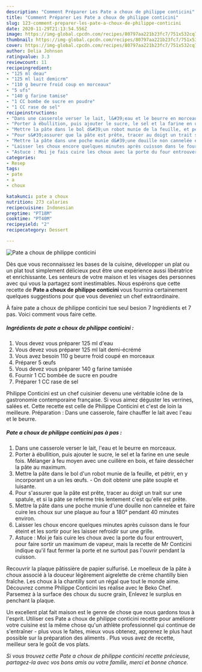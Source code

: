 ```yaml
---
description: "Comment Préparer Les Pate a choux de philippe conticini"
title: "Comment Préparer Les Pate a choux de philippe conticini"
slug: 123-comment-preparer-les-pate-a-choux-de-philippe-conticini
date: 2020-11-29T21:13:54.556Z
image: https://img-global.cpcdn.com/recipes/80797aa221b23fc7/751x532cq70/pate-a-choux-de-philippe-conticini-photo-principale-de-la-recette.jpg
thumbnail: https://img-global.cpcdn.com/recipes/80797aa221b23fc7/751x532cq70/pate-a-choux-de-philippe-conticini-photo-principale-de-la-recette.jpg
cover: https://img-global.cpcdn.com/recipes/80797aa221b23fc7/751x532cq70/pate-a-choux-de-philippe-conticini-photo-principale-de-la-recette.jpg
author: Delia Johnson
ratingvalue: 3.3
reviewcount: 11
recipeingredient:
- "125 ml deau"
- "125 ml lait demicrm"
- "110 g beurre froid coup en morceaux"
- "5 ufs"
- "140 g farine tamise"
- "1 CC bombe de sucre en poudre"
- "1 CC rase de sel"
recipeinstructions:
- "Dans une casserole verser le lait, l&#39;eau et le beurre en morceaux."
- "Porter à ébullition, puis ajouter le sucre, le sel et la farine en une seule fois. Mélanger à feu moyen avec une cuillère en bois, et faire dessécher la pâte au maximum."
- "Mettre la pâte dans le bol d&#39;un robot munie de la feuille, et pétrir, en y incorporant un a un les œufs. On doit obtenir une pâte souple et luisante."
- "Pour s&#39;assurer que la pâte est prête, tracer au doigt un trait sur une spatule, et si la pâte se referme très lentement c&#39;est qu&#39;elle est prête."
- "Mettre la pâte dans une poche munie d&#39;une douille non cannelée et faire cuire les choux sur une plaque au four a 180° pendant 40 minutes environ."
- "Laisser les choux encore quelques minutes après cuisson dans le four éteint et les sortir pour les laisser refroidir sur une grille."
- "Astuce : Moi je fais cuire les choux avec la porte du four entrouvert, pour faire sortir un maximum de vapeur, mais la recette de Mr Conticini indique qu&#39;il faut fermer la porte et ne surtout pas l&#39;ouvrir pendant la cuisson."
categories:
- Resep
tags:
- pate
- a
- choux

katakunci: pate a choux 
nutrition: 273 calories
recipecuisine: Indonesian
preptime: "PT18M"
cooktime: "PT40M"
recipeyield: "2"
recipecategory: Dessert

---
```



![Pate a choux de philippe conticini](https://img-global.cpcdn.com/recipes/80797aa221b23fc7/751x532cq70/pate-a-choux-de-philippe-conticini-photo-principale-de-la-recette.jpg)

Dès que vous reconnaissez les bases de la cuisine, développer un plat ou un plat tout simplement délicieux peut être une expérience aussi libératrice et enrichissante. Les senteurs de votre maison et les visages des personnes avec qui vous la partagez sont inestimables. Nous espérons que cette recette de <strong> Pate a choux de philippe conticini </strong> vous fournira certainement quelques suggestions pour que vous deveniez un chef extraordinaire.

<!--inarticleads1-->

À faire pate a choux de philippe conticini tue seul besion 7 Ingrédients et 7 pas. Voici comment vous faire cette.

##### Ingrédients de pate a choux de philippe conticini :

1. Vous devez vous préparer 125 ml d&#39;eau
1. Vous devez vous préparer 125 ml lait demi-écrémé
1. Vous avez besoin 110 g beurre froid coupé en morceaux
1. Préparer 5 œufs
1. Vous devez vous préparer 140 g farine tamisée
1. Fournir 1 CC bombée de sucre en poudre
1. Préparer 1 CC rase de sel


Philippe Conticini est un chef cuisinier devenu une véritable icône de la gastronomie contemporaine française. Si vous aimez déguster les verrines, salées et. Cette recette est celle de Philippe Conticini et c&#39;est de loin la meilleure. Préparation : Dans une casserole, faire chauffer le lait avec l&#39;eau et le beurre. 

<!--inarticleads2-->

##### Pate a choux de philippe conticini pas à pas :

1. Dans une casserole verser le lait, l&#39;eau et le beurre en morceaux.
1. Porter à ébullition, puis ajouter le sucre, le sel et la farine en une seule fois. Mélanger à feu moyen avec une cuillère en bois, et faire dessécher la pâte au maximum.
1. Mettre la pâte dans le bol d&#39;un robot munie de la feuille, et pétrir, en y incorporant un a un les œufs. - On doit obtenir une pâte souple et luisante.
1. Pour s&#39;assurer que la pâte est prête, tracer au doigt un trait sur une spatule, et si la pâte se referme très lentement c&#39;est qu&#39;elle est prête.
1. Mettre la pâte dans une poche munie d&#39;une douille non cannelée et faire cuire les choux sur une plaque au four a 180° pendant 40 minutes environ.
1. Laisser les choux encore quelques minutes après cuisson dans le four éteint et les sortir pour les laisser refroidir sur une grille.
1. Astuce : Moi je fais cuire les choux avec la porte du four entrouvert, pour faire sortir un maximum de vapeur, mais la recette de Mr Conticini indique qu&#39;il faut fermer la porte et ne surtout pas l&#39;ouvrir pendant la cuisson.


Recouvrir la plaque pâtissière de papier sulfurisé. Le moelleux de la pâte à choux associé à la douceur légèrement aigrelette de crème chantilly bien fraîche. Les choux à la chantilly sont un régal que tout le monde aime. Découvrez comme Philippe Conticini les réalise avec le Beko Chef. Parsemez à la surface des choux du sucre grain, Enlevez le surplus en penchant la plaque. 

<!--inarticleads1-->

<p>
Un excellent plat fait maison est le genre de chose que nous gardons tous à l'esprit. Utiliser ces Pate a choux de philippe conticini recette pour améliorer votre cuisine est la même chose qu'un athlète professionnel qui continue de s'entraîner - plus vous le faites, mieux vous obtenez, apprenez le plus haut possible sur la préparation des aliments . Plus vous avez de recette, meilleur sera le goût de vos plats.
</p>

<p>
<i>Si vous trouvez cette Pate a choux de philippe conticini recette précieuse, partagez-la avec vos bons amis ou votre famille, merci et bonne chance.</i>
</p>
